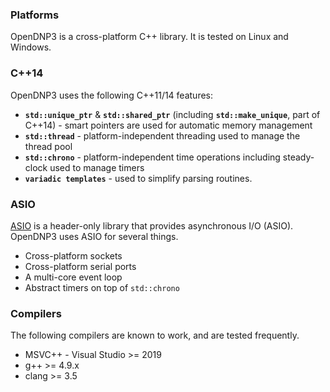 ### Platforms

OpenDNP3 is a cross-platform C++ library. It is tested on Linux and Windows.

### C++14

OpenDNP3 uses the following C++11/14 features:

* **`std::unique_ptr`** & **`std::shared_ptr`** (including
  **`std::make_unique`**, part of C++14) - smart pointers are used for automatic
  memory management
* **`std::thread`** - platform-independent threading used to manage the thread
  pool
* **`std::chrono`** - platform-independent time operations including
  steady-clock used to manage timers
* **`variadic templates`** - used to simplify parsing routines.

### ASIO

[ASIO](https://think-async.com/Asio/) is a header-only library that provides
asynchronous I/O (ASIO). OpenDNP3 uses ASIO for several things.

* Cross-platform sockets
* Cross-platform serial ports
* A multi-core event loop
* Abstract timers on top of `std::chrono`

### Compilers

The following compilers are known to work, and are tested frequently.

* MSVC++ - Visual Studio >= 2019
* g++ >= 4.9.x
* clang >= 3.5
